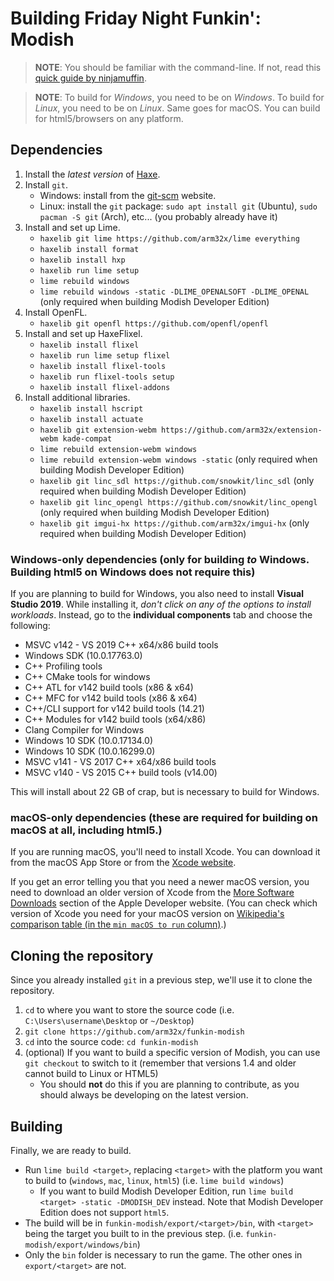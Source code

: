 ﻿# Building Friday Night Funkin': Modish

> **NOTE**: You should be familiar with the command-line. If not, read this [quick guide by ninjamuffin](https://ninjamuffin99.newgrounds.com/news/post/1090480).

> **NOTE**: To build for *Windows*, you need to be on *Windows*. To build for *Linux*, you need to be on *Linux*. Same goes for macOS. You can build for html5/browsers on any platform.

## Dependencies
 1. Install the *latest version* of [Haxe](https://haxe.org/download/).
 2. Install `git`.
	  - Windows: install from the [git-scm](https://git-scm.com/downloads) website.
	  - Linux: install the `git` package: `sudo apt install git` (Ubuntu), `sudo pacman -S git` (Arch), etc... (you probably already have it)
 3. Install and set up Lime.
      - `haxelib git lime https://github.com/arm32x/lime everything`
	  - `haxelib install format`
	  - `haxelib install hxp`
	  - `haxelib run lime setup`
	  - `lime rebuild windows`
	  - `lime rebuild windows -static -DLIME_OPENALSOFT -DLIME_OPENAL` (only required when building Modish Developer Edition)
 4. Install OpenFL.
	  - `haxelib git openfl https://github.com/openfl/openfl`
 5. Install and set up HaxeFlixel.
	  - `haxelib install flixel`
	  - `haxelib run lime setup flixel`
	  - `haxelib install flixel-tools`
	  - `haxelib run flixel-tools setup`
	  - `haxelib install flixel-addons`
 6. Install additional libraries.
	  - `haxelib install hscript`
	  - `haxelib install actuate`
	  - `haxelib git extension-webm https://github.com/arm32x/extension-webm kade-compat`
	  - `lime rebuild extension-webm windows`
	  - `lime rebuild extension-webm windows -static` (only required when building Modish Developer Edition)
	  - `haxelib git linc_sdl https://github.com/snowkit/linc_sdl` (only required when building Modish Developer Edition)
	  - `haxelib git linc_opengl https://github.com/snowkit/linc_opengl` (only required when building Modish Developer Edition)
	  - `haxelib git imgui-hx https://github.com/arm32x/imgui-hx` (only required when building Modish Developer Edition)

### Windows-only dependencies (only for building *to* Windows. Building html5 on Windows does not require this)
If you are planning to build for Windows, you also need to install **Visual Studio 2019**. While installing it, *don't click on any of the options to install workloads*. Instead, go to the **individual components** tab and choose the following:

-   MSVC v142 - VS 2019 C++ x64/x86 build tools
-   Windows SDK (10.0.17763.0)
-   C++ Profiling tools
-   C++ CMake tools for windows
-   C++ ATL for v142 build tools (x86 & x64)
-   C++ MFC for v142 build tools (x86 & x64)
-   C++/CLI support for v142 build tools (14.21)
-   C++ Modules for v142 build tools (x64/x86)
-   Clang Compiler for Windows
-   Windows 10 SDK (10.0.17134.0)
-   Windows 10 SDK (10.0.16299.0)
-   MSVC v141 - VS 2017 C++ x64/x86 build tools
-   MSVC v140 - VS 2015 C++ build tools (v14.00)

This will install about 22 GB of crap, but is necessary to build for Windows.

### macOS-only dependencies (these are required for building on macOS at all, including html5.)
If you are running macOS, you'll need to install Xcode. You can download it from the macOS App Store or from the [Xcode website](https://developer.apple.com/xcode/).

If you get an error telling you that you need a newer macOS version, you need to download an older version of Xcode from the [More Software Downloads](https://developer.apple.com/download/more/) section of the Apple Developer website. (You can check which version of Xcode you need for your macOS version on [Wikipedia's comparison table (in the `min macOS to run` column)](https://en.wikipedia.org/wiki/Xcode#Version_comparison_table).)

## Cloning the repository
Since you already installed `git` in a previous step, we'll use it to clone the repository.
 1. `cd` to where you want to store the source code (i.e. `C:\Users\username\Desktop` or `~/Desktop`)
 2. `git clone https://github.com/arm32x/funkin-modish`
 3. `cd` into the source code: `cd funkin-modish`
 4. (optional) If you want to build a specific version of Modish, you can use `git checkout` to switch to it (remember that versions 1.4 and older cannot build to Linux or HTML5)
      - You should **not** do this if you are planning to contribute, as you should always be developing on the latest version.

## Building
Finally, we are ready to build.

  - Run `lime build <target>`, replacing `<target>` with the platform you want to build to (`windows`, `mac`, `linux`, `html5`) (i.e. `lime build windows`)
      - If you want to build Modish Developer Edition, run `lime build <target> -static -DMODISH_DEV` instead. Note that Modish Developer Edition does not support `html5`.
  - The build will be in `funkin-modish/export/<target>/bin`, with `<target>` being the target you built to in the previous step. (i.e. `funkin-modish/export/windows/bin`)
  - Only the `bin` folder is necessary to run the game. The other ones in `export/<target>` are not.
